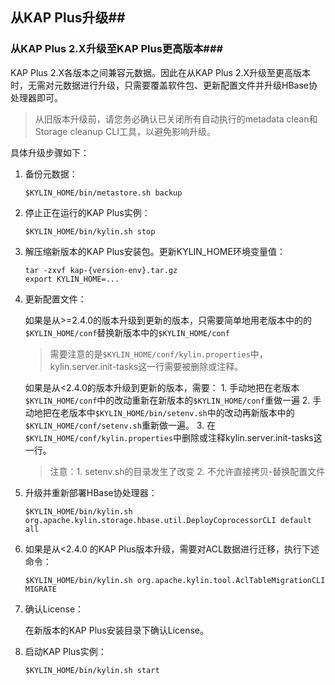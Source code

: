## 从KAP Plus升级##

### 从KAP Plus 2.X升级至KAP Plus更高版本###

KAP Plus 2.X各版本之间兼容元数据。因此在从KAP Plus 2.X升级至更高版本时，无需对元数据进行升级，只需要覆盖软件包、更新配置文件并升级HBase协处理器即可。

> 从旧版本升级前，请您务必确认已关闭所有自动执行的metadata clean和Storage cleanup CLI工具，以避免影响升级。

具体升级步骤如下：

1. 备份元数据：

   ```shell
   $KYLIN_HOME/bin/metastore.sh backup
   ```

2. 停止正在运行的KAP Plus实例：

   ```shell
   $KYLIN_HOME/bin/kylin.sh stop
   ```

3. 解压缩新版本的KAP Plus安装包。更新KYLIN_HOME环境变量值：

   ```shell
   tar -zxvf kap-{version-env}.tar.gz
   export KYLIN_HOME=...
   ```

4. 更新配置文件：

   如果是从>=2.4.0的版本升级到更新的版本，只需要简单地用老版本中的的`$KYLIN_HOME/conf`替换新版本中的`$KYLIN_HOME/conf`

   > 需要注意的是`$KYLIN_HOME/conf/kylin.properties`中，kylin.server.init-tasks这一行需要被删除或注释。

   如果是从<2.4.0的版本升级到更新的版本，需要： 1. 手动地把在老版本`$KYLIN_HOME/conf`中的改动重新在新版本的`$KYLIN_HOME/conf`重做一遍 2. 手动地把在老版本中`$KYLIN_HOME/bin/setenv.sh`中的改动再新版本中的`$KYLIN_HOME/conf/setenv.sh`重新做一遍。 3. 在`$KYLIN_HOME/conf/kylin.properties`中删除或注释kylin.server.init-tasks这一行。 

   > 注意：1. setenv.sh的目录发生了改变 2. 不允许直接拷贝-替换配置文件

5. 升级并重新部署HBase协处理器：

   ```shell
   $KYLIN_HOME/bin/kylin.sh org.apache.kylin.storage.hbase.util.DeployCoprocessorCLI default all
   ```

6. 如果是从<2.4.0 的KAP Plus版本升级，需要对ACL数据进行迁移，执行下述命令：

   ```shell
   $KYLIN_HOME/bin/kylin.sh org.apache.kylin.tool.AclTableMigrationCLI MIGRATE
   ```

7. 确认License：

   在新版本的KAP Plus安装目录下确认License。

8. 启动KAP Plus实例：

   ```shell
   $KYLIN_HOME/bin/kylin.sh start
   ```



